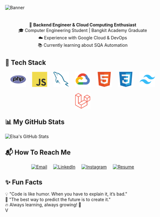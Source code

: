 ![Banner](https://private-user-images.githubusercontent.com/165486607/411987776-c6c0bc54-52d4-4b97-aea0-ad286ee05d43.png?jwt=eyJhbGciOiJIUzI1NiIsInR5cCI6IkpXVCJ9.eyJpc3MiOiJnaXRodWIuY29tIiwiYXVkIjoicmF3LmdpdGh1YnVzZXJjb250ZW50LmNvbSIsImtleSI6ImtleTUiLCJleHAiOjE3MzkyODAxMDAsIm5iZiI6MTczOTI3OTgwMCwicGF0aCI6Ii8xNjU0ODY2MDcvNDExOTg3Nzc2LWM2YzBiYzU0LTUyZDQtNGI5Ny1hZWEwLWFkMjg2ZWUwNWQ0My5wbmc_WC1BbXotQWxnb3JpdGhtPUFXUzQtSE1BQy1TSEEyNTYmWC1BbXotQ3JlZGVudGlhbD1BS0lBVkNPRFlMU0E1M1BRSzRaQSUyRjIwMjUwMjExJTJGdXMtZWFzdC0xJTJGczMlMkZhd3M0X3JlcXVlc3QmWC1BbXotRGF0ZT0yMDI1MDIxMVQxMzE2NDBaJlgtQW16LUV4cGlyZXM9MzAwJlgtQW16LVNpZ25hdHVyZT0xOWI2YzNiYTVhMTRiNjg1OWEwZjU3OTBkODk0OGQwNzFhYjI1M2I3MmU2Nzk5MTM5ODQwYTUwNGRlNWI2ZmE0JlgtQW16LVNpZ25lZEhlYWRlcnM9aG9zdCJ9.hO8qg2k3Lu_h4V5lV_a22LrU4R2OHXOqgx27QVmjwps)
<h1 align="center"></h1>

<p align="center">
  🚀 <strong>Backend Engineer & Cloud Computing Enthusiast</strong> <br>
  🎓 Computer Engineering Student | Bangkit Academy Graduate <br>
  ☁️ Experience with Google Cloud & DevOps <br>
  📚 Currently learning about SQA Automation  
</p>

## 🚀 Tech Stack  
<p align="center" style="display: flex; flex-wrap: wrap; justify-content: center; gap: 20px;">
  <img src="https://raw.githubusercontent.com/devicons/devicon/master/icons/php/php-original.svg" alt="PHP" width="50" height="50"/>
  <img src="https://raw.githubusercontent.com/devicons/devicon/master/icons/javascript/javascript-original.svg" alt="JavaScript" width="50" height="50"/>
  <img src="https://raw.githubusercontent.com/devicons/devicon/master/icons/mysql/mysql-original.svg" alt="MySQL" width="50" height="50"/>
  <img src="https://raw.githubusercontent.com/devicons/devicon/master/icons/googlecloud/googlecloud-original.svg" alt="Google Cloud" width="50" height="50"/>
  <img src="https://raw.githubusercontent.com/devicons/devicon/master/icons/html5/html5-original.svg" alt="HTML5" width="50" height="50"/>
  <img src="https://raw.githubusercontent.com/devicons/devicon/master/icons/css3/css3-original.svg" alt="CSS3" width="50" height="50"/>
  <img src="https://raw.githubusercontent.com/devicons/devicon/master/icons/tailwindcss/tailwindcss-original.svg" alt="Tailwind CSS" width="50" height="50"/>
  <img src="https://raw.githubusercontent.com/devicons/devicon/master/icons/laravel/laravel-original.svg" alt="Laravel" width="50" height="50"/>

</p>

## 📊 My GitHub Stats

![Elsa's GitHub Stats](https://github-readme-stats.vercel.app/api?username=elsayosu&show_icons=true&hide_title=true&include_all_commits=true&count_private=true&theme=radical)

 

## 📬 How To Reach Me
<p align="center" style="display: flex; justify-content: center; gap: 20px;">
  <a href="mailto:elsayonata@gmail.com">
    <img src="https://img.shields.io/badge/Email-D14836?style=for-the-badge&logo=gmail&logoColor=white" alt="Email">
  </a>
  <a href="https://linkedin.com/in/elsayonatasugiono">
    <img src="https://img.shields.io/badge/LinkedIn-0077B5?style=for-the-badge&logo=linkedin&logoColor=white" alt="LinkedIn">
  </a>
  <a href="https://instagram.com/elsayosu">
    <img src="https://img.shields.io/badge/Instagram-E4405F?style=for-the-badge&logo=instagram&logoColor=white" alt="Instagram">
  </a>
  <a href="https://private-user-images.githubusercontent.com/165486607/412010221-037cb18a-ed06-4306-bf23-26b27885eefc.png?jwt=eyJhbGciOiJIUzI1NiIsInR5cCI6IkpXVCJ9.eyJpc3MiOiJnaXRodWIuY29tIiwiYXVkIjoicmF3LmdpdGh1YnVzZXJjb250ZW50LmNvbSIsImtleSI6ImtleTUiLCJleHAiOjE3MzkyODM4MDAsIm5iZiI6MTczOTI4MzUwMCwicGF0aCI6Ii8xNjU0ODY2MDcvNDEyMDEwMjIxLTAzN2NiMThhLWVkMDYtNDMwNi1iZjIzLTI2YjI3ODg1ZWVmYy5wbmc_WC1BbXotQWxnb3JpdGhtPUFXUzQtSE1BQy1TSEEyNTYmWC1BbXotQ3JlZGVudGlhbD1BS0lBVkNPRFlMU0E1M1BRSzRaQSUyRjIwMjUwMjExJTJGdXMtZWFzdC0xJTJGczMlMkZhd3M0X3JlcXVlc3QmWC1BbXotRGF0ZT0yMDI1MDIxMVQxNDE4MjBaJlgtQW16LUV4cGlyZXM9MzAwJlgtQW16LVNpZ25hdHVyZT0wN2Y1OGVmYjg5NWQxMGY4NmRiZTYxN2ExYWZkMWY3OTU2ODhkMDgwYjQ1OGQzNWZiYmM0MzBlMjI1NmUyMDI1JlgtQW16LVNpZ25lZEhlYWRlcnM9aG9zdCJ9.kY_Wfg2adjJIcGeq8UojohWebuPgdFAZwn8v8wA2cD0">
    <img src="https://img.shields.io/badge/Resume-000000?style=for-the-badge&logo=adobeacrobatreader&logoColor=white" alt="Resume">
  </a>
</p>


## ✨ Fun Facts  
💡 "Code is like humor. When you have to explain it, it’s bad."  
🚀 "The best way to predict the future is to create it."  
🔥 Always learning, always growing! 🚀  
V
